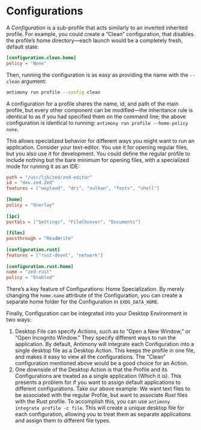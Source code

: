 # Configurations

A *Configuration* is a sub-profile that acts similarly to an inverted inherited profile. For example, you could create a “Clean” configuration, that disables the profile’s home directory—each launch would be a completely fresh, default state:

```toml
[configuration.clean.home]  
policy = "None"
```

Then, running the configuration is as easy as providing the name with the `--clean` argument:

```bash
antimony run profile --config clean
```

A configuration for a profile shares the name, id, and path of the main profile, but every other component can be modified—the inheritance rule is identical to as if you had specified them on the command line; the above configuration is identical to running: `antimony run profile --home-policy none`.

This allows specialized behavior for different ways you might want to run an application. Consider your text-editor. You use it for opening regular files, but you also use it for development. You could define the regular profile to include nothing but the bare minimum for opening files, with a specialized mode for running it as an IDE:

```toml
path = "/usr/lib/zed/zed-editor"  
id = "dev.zed.Zed"  
features = ["wayland", "dri", "vulkan", "fonts", "shell"]  
  
[home]  
policy = "Overlay"  
  
[ipc]  
portals = ["Settings", "FileChooser", "Documents"]  
  
[files]  
passthrough = "ReadWrite"  
  
[configuration.rust]  
features = ["rust-devel", "network"]  
  
[configuration.rust.home]  
name = "zed-rust"  
policy = "Enabled"
```

There’s a key feature of Configurations: Home Specialization. By merely changing the `home.name` attribute of the Configuration, you can create a separate home folder for the Configuration in `$XDG_DATA_HOME`.

Finally, Configuration can be integrated into your Desktop Environment in two ways:
1. Desktop File can specify *Actions*, such as to “Open a New Window,” or “Open Incognito Window.” They specify different ways to run the application. By default, Antimony will integrate each Configuration into a single desktop file as a Desktop Action. This keeps the profile in one file, and makes it easy to view all the configurations. The "Clean” configuration mentioned above would be a good choice for an Action.
2. One downside of the Desktop Action is that the Profile and its Configurations are treated as a single application (Which it is). This presents a problem for if you want to assign default applications to different configurations. Take our above example: We want text files to be associated with the regular Profile, but want to associate *Rust* files with the Rust profile. To accomplish this, you can use `antimony integrate profile -c file`. This will create a unique desktop file for each configuration, allowing you to treat them as separate applications and assign them to different file types.

